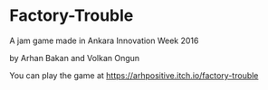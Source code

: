 # Factory-Trouble
A jam game made in Ankara Innovation Week 2016

by Arhan Bakan and Volkan Ongun

You can play the game at https://arhpositive.itch.io/factory-trouble

